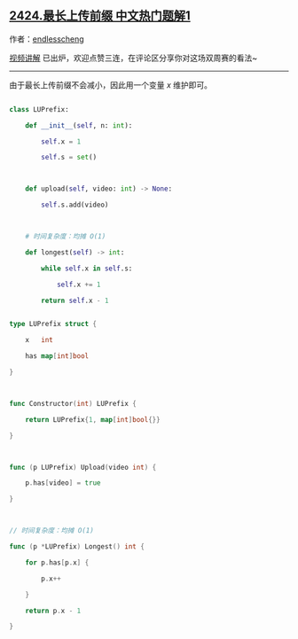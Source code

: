 ## [2424.最长上传前缀 中文热门题解1](https://leetcode.cn/problems/longest-uploaded-prefix/solutions/100000/by-endlesscheng-n3ta)

作者：[endlesscheng](https://leetcode.cn/u/endlesscheng)

[视频讲解](https://www.bilibili.com/video/BV1tW4y1e7rb) 已出炉，欢迎点赞三连，在评论区分享你对这场双周赛的看法~

---
 
由于最长上传前缀不会减小，因此用一个变量 $x$ 维护即可。

```py [sol1-Python3]
class LUPrefix:
    def __init__(self, n: int):
        self.x = 1
        self.s = set()

    def upload(self, video: int) -> None:
        self.s.add(video)

    # 时间复杂度：均摊 O(1)
    def longest(self) -> int:
        while self.x in self.s:
            self.x += 1
        return self.x - 1
```

```go [sol1-Go]
type LUPrefix struct {
	x   int
	has map[int]bool
}

func Constructor(int) LUPrefix {
	return LUPrefix{1, map[int]bool{}}
}

func (p LUPrefix) Upload(video int) {
	p.has[video] = true
}

// 时间复杂度：均摊 O(1)
func (p *LUPrefix) Longest() int {
	for p.has[p.x] {
		p.x++
	}
	return p.x - 1
}
```
